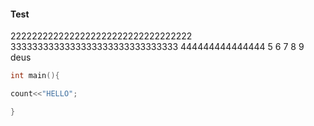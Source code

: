 #### Test

2222222222222222222222222222222222
3333333333333333333333333333333
444444444444444
5
6
7
8
9
deus
``` c++
int main(){

count<<"HELLO";

}

```















